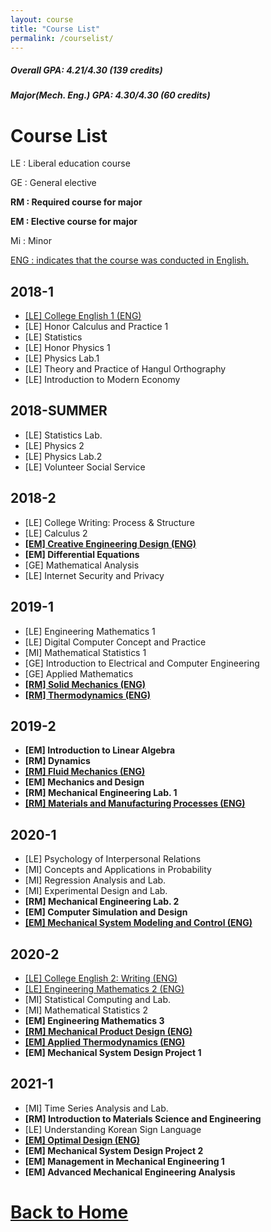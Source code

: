```yaml
---
layout: course
title: "Course List"
permalink: /courselist/
---
```


##### Overall GPA: 4.21/4.30 (139 credits)
##### Major(Mech. Eng.) GPA: 4.30/4.30 (60 credits)

# Course List

LE : Liberal education course

GE : General elective

<strong>RM : Required course for major</strong>

<strong>EM : Elective course for major</strong>

Mi : Minor

<u>ENG : indicates that the course was conducted in English.</u>

## 2018-1
* <u>[LE] College English 1 (ENG)</u>
* [LE] Honor Calculus and Practice 1
* [LE] Statistics
* [LE] Honor Physics 1
* [LE] Physics Lab.1
* [LE] Theory and Practice of Hangul Orthography
* [LE] Introduction to Modern Economy

## 2018-SUMMER
* [LE] Statistics Lab.
* [LE] Physics 2
* [LE] Physics Lab.2
* [LE] Volunteer Social Service 

## 2018-2
* [LE] College Writing: Process & Structure
* [LE] Calculus 2
* <u><strong>[EM] Creative Engineering Design (ENG)</strong></u>
* <strong>[EM] Differential Equations</strong>
* [GE] Mathematical Analysis
* [LE] Internet Security and Privacy

## 2019-1
* [LE] Engineering Mathematics 1
* [LE] Digital Computer Concept and Practice
* [MI] Mathematical Statistics 1
* [GE] Introduction to Electrical and Computer Engineering
* [GE] Applied Mathematics
* <u><strong>[RM] Solid Mechanics (ENG)</strong></u>
* <u><strong>[RM] Thermodynamics (ENG)</strong></u>


## 2019-2
* <strong>[EM] Introduction to Linear Algebra</strong>
* <strong>[RM] Dynamics</strong>
* <u><strong>[RM] Fluid Mechanics (ENG)</strong></u>
* <strong>[EM] Mechanics and Design</strong>
* <strong>[RM] Mechanical Engineering Lab. 1</strong>
* <u><strong>[RM] Materials and Manufacturing Processes (ENG)</strong></u>

## 2020-1
* [LE] Psychology of Interpersonal Relations
* [MI] Concepts and Applications in Probability
* [MI] Regression Analysis and Lab.
* [MI] Experimental Design and Lab.
* <strong>[RM] Mechanical Engineering Lab. 2</strong>
* <strong>[EM] Computer Simulation and Design</strong>
* <u><strong>[EM] Mechanical System Modeling and Control (ENG)</strong></u>

## 2020-2
* <u>[LE] College English 2: Writing (ENG)</u>
* <u>[LE] Engineering Mathematics 2 (ENG)</u>
* [MI] Statistical Computing and Lab.
* [MI] Mathematical Statistics 2
* <strong>[EM] Engineering Mathematics 3</strong>
* <u><strong>[RM] Mechanical Product Design (ENG)</strong></u>
* <u><strong>[EM] Applied Thermodynamics (ENG)</strong></u>
* <strong>[EM] Mechanical System Design Project 1</strong>

## 2021-1
* [MI] Time Series Analysis and Lab.
* <strong>[RM] Introduction to Materials Science and Engineering</strong>
* [LE] Understanding Korean Sign Language
* <u><strong>[EM] Optimal Design (ENG)</strong></u>
* <strong>[EM] Mechanical System Design Project 2</strong>
* <strong>[EM] Management in Mechanical Engineering 1</strong>
* <strong>[EM] Advanced Mechanical Engineering Analysis</strong>

# <a href="https://tpgml2612.github.io/CV/">Back to Home</a> 
